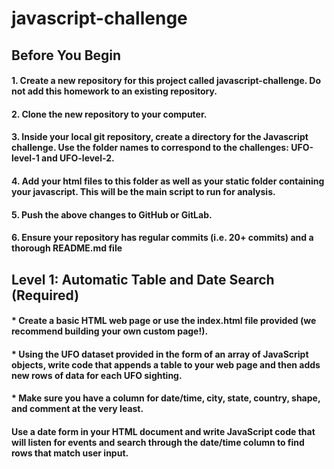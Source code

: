 # javascript-challenge

## Before You Begin

#### 1. Create a new repository for this project called javascript-challenge. Do not add this homework to an existing repository.
#### 2. Clone the new repository to your computer.
#### 3. Inside your local git repository, create a directory for the Javascript challenge. Use the folder names to correspond to the challenges: UFO-level-1 and UFO-level-2.
#### 4. Add your html files to this folder as well as your static folder containing your javascript. This will be the main script to run for analysis.
#### 5. Push the above changes to GitHub or GitLab.
#### 6. Ensure your repository has regular commits (i.e. 20+ commits) and a thorough README.md file

## Level 1: Automatic Table and Date Search (Required)

#### * Create a basic HTML web page or use the index.html file provided (we recommend building your own custom page!).
#### * Using the UFO dataset provided in the form of an array of JavaScript objects, write code that appends a table to your web page and then adds new rows of data for each UFO sighting.
####  * Make sure you have a column for date/time, city, state, country, shape, and comment at the very least.
#### Use a date form in your HTML document and write JavaScript code that will listen for events and search through the date/time column to find rows that match user input.






